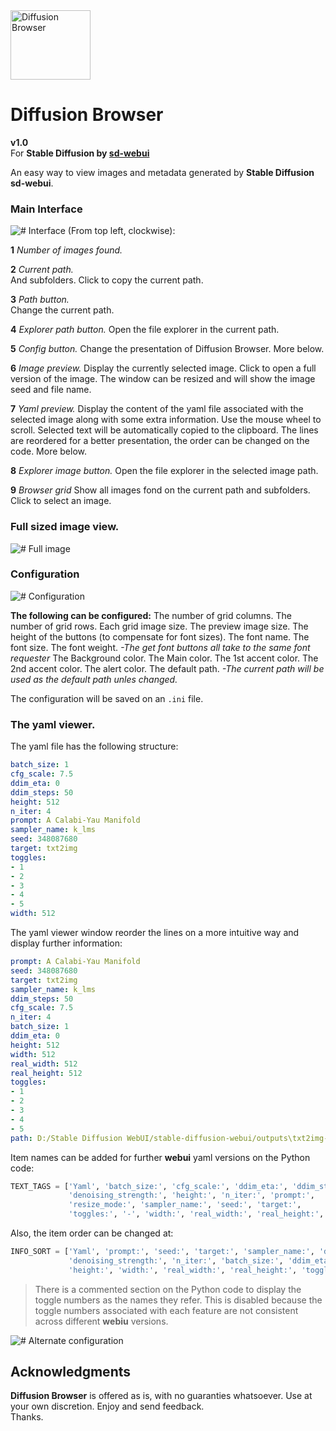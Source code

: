 <img src="https://github.com/farique1/diffusion-browser/blob/main/Images/Logo.png" alt="Diffusion Browser" width="128" height="111">  
  
# Diffusion Browser  
**v1.0**  
For **Stable Diffusion by  [sd-webui](https://github.com/sd-webui)**  
  
An easy way to view images and metadata generated by **Stable Diffusion sd-webui**.    
  
### Main Interface
![# Interface](https://github.com/farique1/diffusion-browser/blob/main/Images/DiffusionBrowser.png)
(From top left, clockwise):  

**1** *Number of images found.*  

**2** *Current path.*  
And subfolders.
Click to copy the current path.

**3** *Path button.*  
Change the current path.

**4** *Explorer path button.*
Open the file explorer in the current path.

**5** *Config button.*
Change the presentation of Diffusion Browser.
More below.

**6** *Image preview.*
Display the currently selected image.
Click to open a full version of the image.
The window can be resized and will show the image seed and file name.

**7** *Yaml preview.*
Display the content of the yaml file associated with the selected image along with some extra information.
Use the mouse wheel to scroll.
Selected text will be automatically copied to the clipboard.
The lines are reordered for a better presentation, the order can be changed on the code.
More below.

**8** *Explorer image button.*
Open the file explorer in the selected image path.

**9** *Browser grid*
Show all images fond on the current path and subfolders.
Click to select an image.

### Full sized image view.
![# Full image](https://github.com/farique1/diffusion-browser/blob/main/Images/DiffusionBrowser_image.png)

### Configuration
![# Configuration](https://github.com/farique1/diffusion-browser/blob/main/Images/DiffusionBrowser_config.png)
 
**The following can be configured:**
The number of grid columns.
The number of grid rows.
Each grid image size.
The preview image size.
The height of the buttons (to compensate for font sizes).
The font name.
The font size.
The font weight.
*-The get font buttons all take to the same font requester*
The Background color.
The Main color.
The 1st accent color.
The 2nd accent color.
The alert color.
The default path.
*-The current path will be used as the default path unles changed.*

The configuration will be saved on an `.ini` file.

### The yaml viewer.
The yaml file has the following structure:
```yaml  
batch_size: 1
cfg_scale: 7.5
ddim_eta: 0
ddim_steps: 50
height: 512
n_iter: 4
prompt: A Calabi-Yau Manifold
sampler_name: k_lms
seed: 348087680
target: txt2img
toggles:
- 1
- 2
- 3
- 4
- 5
width: 512
```  
The yaml viewer window reorder the lines on a more intuitive way and display further information:
```yaml
prompt: A Calabi-Yau Manifold
seed: 348087680
target: txt2img
sampler_name: k_lms
ddim_steps: 50
cfg_scale: 7.5
n_iter: 4
batch_size: 1
ddim_eta: 0
height: 512
width: 512
real_width: 512
real_height: 512
toggles: 
- 1
- 2
- 3
- 4
- 5
path: D:/Stable Diffusion WebUI/stable-diffusion-webui/outputs\txt2img-samples\samples\A_Calabi-Yau_Manifold\00000-50_k_lms_348087680_0.00.png
``` 
Item names can be added for further **webui** yaml versions on the Python code:
```Python
TEXT_TAGS = ['Yaml', 'batch_size:', 'cfg_scale:', 'ddim_eta:', 'ddim_steps:',
             'denoising_strength:', 'height:', 'n_iter:', 'prompt:',
             'resize_mode:', 'sampler_name:', 'seed:', 'target:',
             'toggles:', '-', 'width:', 'real_width:', 'real_height:', 'path']
```
Also, the item order can be changed at:
```Python
INFO_SORT = ['Yaml', 'prompt:', 'seed:', 'target:', 'sampler_name:', 'ddim_steps:', 'cfg_scale:',
             'denoising_strength:', 'n_iter:', 'batch_size:', 'ddim_eta:', 'resize_mode:',
             'height:', 'width:', 'real_width:', 'real_height:', 'toggles:', '-', 'path:']
```
> There is a commented section on the Python code to display the toggle numbers as the names they refer. This is disabled because the toggle numbers associated with each feature are not consistent across different **webiu** versions. 

![# Alternate configuration](https://github.com/farique1/diffusion-browser/blob/main/Images/DiffusionBrowserAlt.jpg)

## Acknowledgments  
  
**Diffusion Browser** is offered as is, with no guaranties whatsoever. Use at your own discretion. Enjoy and send feedback.  
Thanks.  
